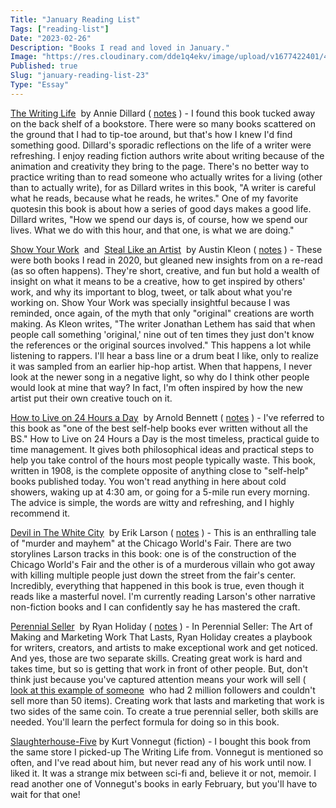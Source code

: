 ```yaml
---
Title: "January Reading List"
Tags: ["reading-list"]
Date: "2023-02-26"
Description: "Books I read and loved in January."
Image: "https://res.cloudinary.com/dde1q4ekv/image/upload/v1677422401/41dff408ec203f444b0140923834ab3d_fjf6iz.jpg"
Published: true
Slug: "january-reading-list-23"
Type: "Essay"
---
```

[The Writing Life](https://a.co/d/ct4S2bV)   by Annie Dillard (  [notes](https://www.dltn.io/posts/the-writing-life-by-annie-dillard)  ) - I found this book tucked away on the back shelf of a bookstore. There were so many books scattered on the ground that I had to tip-toe around, but that's how I knew I'd find something good. Dillard's sporadic reflections on the life of a writer were refreshing. I enjoy reading fiction authors write about writing because of the animation and creativity they bring to the page. There's no better way to practice writing than to read someone who actually writes for a living (other than to actually write), for as Dillard writes in this book, "A writer is careful what he reads, because what he reads, he writes." One of my favorite quotesin this book is about how a series of good days makes a good life. Dillard writes, "How we spend our days is, of course, how we spend our lives. What we do with this hour, and that one, is what we are doing."

[Show Your Work](https://a.co/d/6uSi9E8)   and   [Steal Like an Artist](https://a.co/d/g92Xxdc)   by Austin Kleon (  [notes](https://www.dltn.io/posts/show-your-work-by-austin-kleon)  ) - These were both books I read in 2020, but gleaned new insights from on a re-read (as so often happens). They're short, creative, and fun but hold a wealth of insight on what it means to be a creative, how to get inspired by others' work, and why its important to blog, tweet, or talk about what you're working on. Show Your Work was specially insightful because I was reminded, once again, of the myth that only "original" creations are worth making. As Kleon writes, "The writer Jonathan Lethem has said that when people call something 'original,' nine out of ten times they just don't know the references or the original sources involved." This happens a lot while listening to rappers. I'll hear a bass line or a drum beat I like, only to realize it was sampled from an earlier hip-hop artist. When that happens, I never look at the newer song in a negative light, so why do I think other people would look at mine that way? In fact, I'm often inspired by how the new artist put their own creative touch on it.

[How to Live on 24 Hours a Day](https://a.co/d/aQCEmRV)   by Arnold Bennett (  [notes](https://www.dltn.io/posts/book-notes-how-to-live-on-24-hours-a-day)  ) - I've referred to this book as "one of the best self-help books ever written without all the BS." How to Live on 24 Hours a Day is the most timeless, practical guide to time management. It gives both philosophical ideas and practical steps to help you take control of the hours most people typically waste. This book, written in 1908, is the complete opposite of anything close to "self-help" books published today. You won't read anything in here about cold showers, waking up at 4:30 am, or going for a 5-mile run every morning. The advice is simple, the words are witty and refreshing, and I highly recommend it.

[Devil in The White City](https://a.co/d/0goK2Cn)   by Erik Larson (  [notes](https://www.dltn.io/posts/devil-in-the-white-city)  ) - This is an enthralling tale of "murder and mayhem" at the Chicago World's Fair. There are two storylines Larson tracks in this book: one is of the construction of the Chicago World's Fair and the other is of a murderous villain who got away with killing multiple people just down the street from the fair's center. Incredibly, everything that happened in this book is true, even though it reads like a masterful novel. I'm currently reading Larson's other narrative non-fiction books and I can confidently say he has mastered the craft.

[Perennial Seller](https://a.co/d/aZqKAcZ)   by Ryan Holiday (  [notes](https://www.dltn.io/posts/perennial-seller-ryan-holiday)  ) - In Perennial Seller: The Art of Making and Marketing Work That Lasts, Ryan Holiday creates a playbook for writers, creators, and artists to make exceptional work and get noticed. And yes, those are two separate skills. Creating great work is hard and takes time, but so is getting that work in front of other people. But, don't think just because you've captured attention means your work will sell (  [look at this example of someone](https://www.insider.com/instagrammer-arii-2-million-followers-cannot-sell-36-t-shirts-2019-5)   who had 2 million followers and couldn't sell more than 50 items). Creating work that lasts and marketing that work is two sides of the same coin. To create a true perennial seller, both skills are needed. You'll learn the perfect formula for doing so in this book.

[Slaughterhouse-Five](https://a.co/d/gC72BUg)  by Kurt Vonnegut (fiction) - I bought this book from the same store I picked-up The Writing Life from. Vonnegut is mentioned so often, and I've read about him, but never read any of his work until now. I liked it. It was a strange mix between sci-fi and, believe it or not, memoir. I read another one of Vonnegut's books in early February, but you'll have to wait for that one!